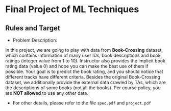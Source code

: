# Final Project of ML Techniques
## Rules and Target
* Problem Description:

In this project, we are going to play with data from **Book-Crossing** dataset, which contains information of many user IDs, book descriptions and book ratings (integer value from 1 to 10). Instructor also provides the implicit book rating data (value 0) and hope you can make the best use of them if possible. Your goal is to predict the book rating, and you should notice that different tracks have different criteria. Besides the original Book-Crossing dataset, we additionally provide the external data crawled by TAs, which are the descriptions of some books (not all the books). Per course policy, you are **NOT allowed** to use any other data.
  
  
  * For other details, please refer to the file `spec.pdf` and `project.pdf`
